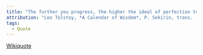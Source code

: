 ```yaml
---
title: "The further you progress, the higher the ideal of perfection toward which you strive rises."
attribution: "Leo Tolstoy, *A Calendar of Wisdom*, P. Sekirin, trans. (1997)"
tags:
  - Quote
---
```

[Wikiquote](https://en.wikiquote.org/wiki/Ideal)